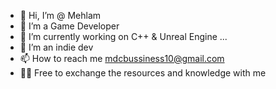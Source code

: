 - 👋 Hi, I’m @ Mehlam
- 👀 I’m a Game Developer
- 🌱 I’m currently working on C++ & Unreal Engine ...
- 💞️ I’m an indie dev
- 📫 How to reach me mdcbussiness10@gmail.com
- 👋🏻 Free to exchange the resources and knowledge with me 


<!---
Mehlam589/Mehlam589 is a ✨ special ✨ repository because its `README.md` (this file) appears on your GitHub profile.
You can click the Preview link to take a look at your changes.
--->
